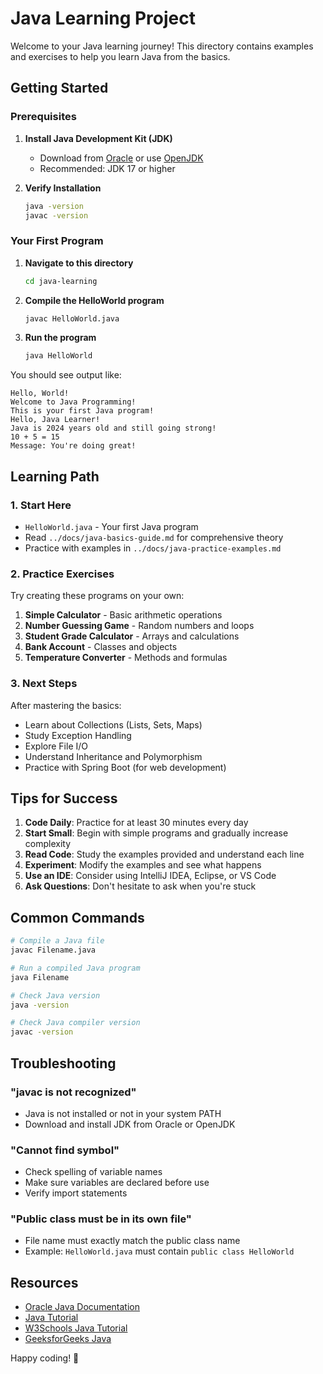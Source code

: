# Java Learning Project

Welcome to your Java learning journey! This directory contains examples and exercises to help you learn Java from the basics.

## Getting Started

### Prerequisites
1. **Install Java Development Kit (JDK)**
   - Download from [Oracle](https://www.oracle.com/java/technologies/downloads/) or use [OpenJDK](https://openjdk.org/)
   - Recommended: JDK 17 or higher

2. **Verify Installation**
   ```bash
   java -version
   javac -version
   ```

### Your First Program

1. **Navigate to this directory**
   ```bash
   cd java-learning
   ```

2. **Compile the HelloWorld program**
   ```bash
   javac HelloWorld.java
   ```

3. **Run the program**
   ```bash
   java HelloWorld
   ```

You should see output like:
```
Hello, World!
Welcome to Java Programming!
This is your first Java program!
Hello, Java Learner!
Java is 2024 years old and still going strong!
10 + 5 = 15
Message: You're doing great!
```

## Learning Path

### 1. Start Here
- `HelloWorld.java` - Your first Java program
- Read `../docs/java-basics-guide.md` for comprehensive theory
- Practice with examples in `../docs/java-practice-examples.md`

### 2. Practice Exercises
Try creating these programs on your own:

1. **Simple Calculator** - Basic arithmetic operations
2. **Number Guessing Game** - Random numbers and loops
3. **Student Grade Calculator** - Arrays and calculations
4. **Bank Account** - Classes and objects
5. **Temperature Converter** - Methods and formulas

### 3. Next Steps
After mastering the basics:
- Learn about Collections (Lists, Sets, Maps)
- Study Exception Handling
- Explore File I/O
- Understand Inheritance and Polymorphism
- Practice with Spring Boot (for web development)

## Tips for Success

1. **Code Daily**: Practice for at least 30 minutes every day
2. **Start Small**: Begin with simple programs and gradually increase complexity
3. **Read Code**: Study the examples provided and understand each line
4. **Experiment**: Modify the examples and see what happens
5. **Use an IDE**: Consider using IntelliJ IDEA, Eclipse, or VS Code
6. **Ask Questions**: Don't hesitate to ask when you're stuck

## Common Commands

```bash
# Compile a Java file
javac Filename.java

# Run a compiled Java program
java Filename

# Check Java version
java -version

# Check Java compiler version
javac -version
```

## Troubleshooting

### "javac is not recognized"
- Java is not installed or not in your system PATH
- Download and install JDK from Oracle or OpenJDK

### "Cannot find symbol"
- Check spelling of variable names
- Make sure variables are declared before use
- Verify import statements

### "Public class must be in its own file"
- File name must exactly match the public class name
- Example: `HelloWorld.java` must contain `public class HelloWorld`

## Resources

- [Oracle Java Documentation](https://docs.oracle.com/en/java/)
- [Java Tutorial](https://docs.oracle.com/javase/tutorial/)
- [W3Schools Java Tutorial](https://www.w3schools.com/java/)
- [GeeksforGeeks Java](https://www.geeksforgeeks.org/java/)

Happy coding! 🚀 